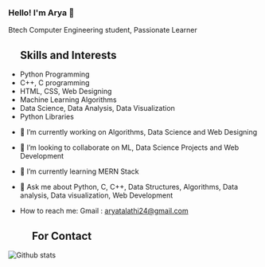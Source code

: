 ### Hello! I'm Arya 👋
<!DOCTYPE html>
<html lang="en">

<head>
    <meta charset="utf-8">
    <meta name="viewport" content="width-device-width, initial-scale=1.0">
  <body>
    <p>Btech Computer Engineering student, Passionate Learner</p>
    <nav>  
      <ul><h2>Skills and Interests</h2>
        <li>Python Programming</li>
        <li>C++, C programming</li>
        <li>HTML, CSS, Web Designing</li>
        <li>Machine Learning Algorithms</li>
        <li>Data Science, Data Analysis, Data Visualization</li>
          <li>Python Libraries</li>
      </ul>
    </nav>
</body>
  

- 🔭 I’m currently working on Algorithms, Data Science and Web Designing 
- 👯 I’m looking to collaborate on ML, Data Science Projects and Web Development
- 🌱 I’m currently learning MERN Stack
- 💬 Ask me about Python, C, C++, Data Structures, Algorithms, Data analysis, Data visualization, Web Development
- How to reach me: Gmail : aryatalathi24@gmail.com

    <nav>
      <ul><h2>For Contact</h2>
                            <a href="https://github.com/aryatalathi" class="github"><i class="bx bxl-github"></i></a>
        <a href="https://www.linkedin.com/in/arya-talathi-45835b17a/" class="linkedin"><i class="bx bxl-linkedin"></i></a>
        <a href = "mailto:aryatalathi24@gmail.com" class="mail"><i class="bx bx-mail-send"></i></a>
        <a href="https://twitter.com/yarra_aryaa" class="twitter"><i class="bx bxl-twitter"></i></a>
                        </ul>
     </nav>
<!--
**aryatalathi/aryatalathi** is a ✨ _special_ ✨ repository because its `README.md` (this file) appears on your GitHub profile.

Here are some ideas to get you started:

- 🔭 I’m currently working on Data Science and ML Algorithms
- 🌱 I’m currently learning Intermediate level topics in Data Science
- 👯 I’m looking to collaborate on ML and Data Science Projects
- 💬 Ask me about Python, C++, ML basics, Data analysis, Data visualization, Front End Web Designing using HTML, CSS
- 📫 How to reach me: LinkedIn : https://www.linkedin.com/in/arya-talathi-45835b17a/ Gmail : @aryatalathi24@gmail.com
- ⚡ Fun fact: Not a pro coder, but the one who enjoys every code!  :) 
-->
![Github stats](https://github-readme-stats.vercel.app/api?username=aryatalathi)

